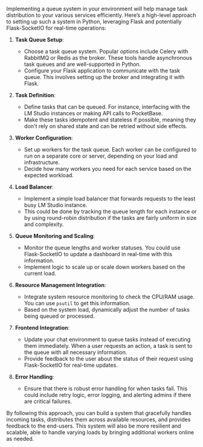 Implementing a queue system in your environment will help manage task distribution to your various services efficiently. Here’s a high-level approach to setting up such a system in Python, leveraging Flask and potentially Flask-SocketIO for real-time operations:

1. **Task Queue Setup**:
   - Choose a task queue system. Popular options include Celery with RabbitMQ or Redis as the broker. These tools handle asynchronous task queues and are well-supported in Python.
   - Configure your Flask application to communicate with the task queue. This involves setting up the broker and integrating it with Flask.

2. **Task Definition**:
   - Define tasks that can be queued. For instance, interfacing with the LM Studio instances or making API calls to PocketBase.
   - Make these tasks idempotent and stateless if possible, meaning they don't rely on shared state and can be retried without side effects.

3. **Worker Configuration**:
   - Set up workers for the task queue. Each worker can be configured to run on a separate core or server, depending on your load and infrastructure.
   - Decide how many workers you need for each service based on the expected workload.

4. **Load Balancer**:
   - Implement a simple load balancer that forwards requests to the least busy LM Studio instance.
   - This could be done by tracking the queue length for each instance or by using round-robin distribution if the tasks are fairly uniform in size and complexity.

5. **Queue Monitoring and Scaling**:
   - Monitor the queue lengths and worker statuses. You could use Flask-SocketIO to update a dashboard in real-time with this information.
   - Implement logic to scale up or scale down workers based on the current load.

6. **Resource Management Integration**:
   - Integrate system resource monitoring to check the CPU/RAM usage. You can use `psutil` to get this information.
   - Based on the system load, dynamically adjust the number of tasks being queued or processed.

7. **Frontend Integration**:
   - Update your chat environment to queue tasks instead of executing them immediately. When a user requests an action, a task is sent to the queue with all necessary information.
   - Provide feedback to the user about the status of their request using Flask-SocketIO for real-time updates.

8. **Error Handling**:
   - Ensure that there is robust error handling for when tasks fail. This could include retry logic, error logging, and alerting admins if there are critical failures.

By following this approach, you can build a system that gracefully handles incoming tasks, distributes them across available resources, and provides feedback to the end-users. This system will also be more resilient and scalable, able to handle varying loads by bringing additional workers online as needed.
